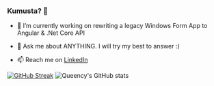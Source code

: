 ### Kumusta? 👋

<!--
**queency-koh/queency-koh** is a ✨ _special_ ✨ repository because its `README.md` (this file) appears on your GitHub profile.
-->

- 🔭  I’m currently working on rewriting a legacy Windows Form App to Angular & .Net Core API

- 💬  Ask me about ANYTHING. I will try my best to answer :)

- 📫  Reach me on [LinkedIn](https://www.linkedin.com/in/queencykoh)

[![GitHub Streak](http://github-readme-streak-stats.herokuapp.com?user=queency-koh&theme=dark)](https://git.io/streak-stats)
![Queency's GitHub stats](https://github-readme-stats.vercel.app/api?username=queency-koh&theme=dark&show_icons=true)

